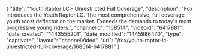 {
    "title": "Youth Raptor LC - Unrestricted Full Coverage",
    "description": "Fox introduces the Youth Raptor LC. The most comprehensive, full coverage youth roost deflector on the market. Exceeds the demands to today's most progressive young riders.",
    "channelid": "168514",
    "videoid": "6417881",
    "date_created": "1443555201",
    "date_modified": "1445986470",
    "type": "captivate",
    "layout": "channelVideo",
    "url": "\/fox\/youth-raptor-lc-unrestricted-full-coverage\/168514-6417881"
}